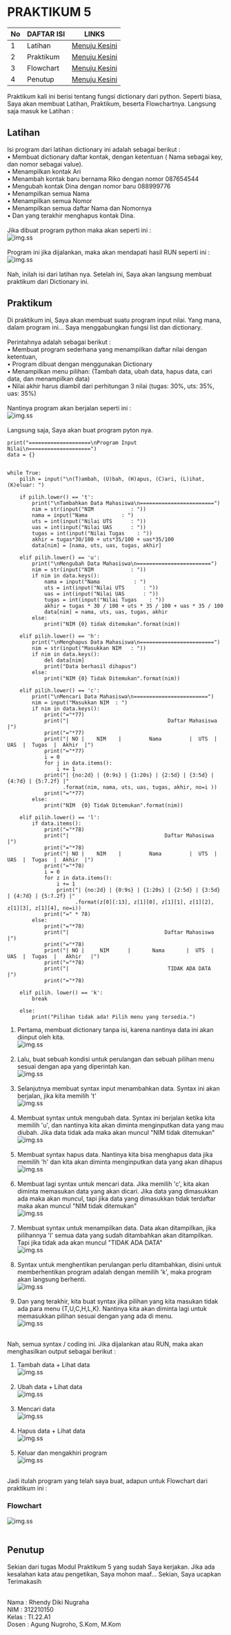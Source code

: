 # PRAKTIKUM 5
| No | DAFTAR ISI | LINKS                                                                |
|-------------|------------|----------------------------------------------------------------------|
|  1 | Latihan    | [Menuju Kesini](https://github.com/RhendyDikiN/Praktikum5#latihan)   |
|  2 | Praktikum  | [Menuju Kesini](https://github.com/RhendyDikiN/Praktikum5#praktikum) |
|  3 | Flowchart  | [Menuju Kesini](https://github.com/RhendyDikiN/Praktikum5#flowchart) |
|  4 | Penutup    | [Menuju Kesini](https://github.com/RhendyDikiN/Praktikum5#penutup)   |

Praktikum kali ini berisi tentang fungsi dictionary dari python. Seperti biasa, Saya akan membuat Latihan, Praktikum, beserta Flowchartnya. Langsung saja masuk ke Latihan :
## Latihan
Isi program dari latihan dictionary ini adalah sebagai berikut :<br/>
• Membuat dictionary daftar kontak, dengan ketentuan ( Nama sebagai key, dan nomor sebagai value).<br/>
• Menampilkan kontak Ari<br/>
• Menambah kontak baru bernama Riko dengan nomor 087654544<br/>
• Mengubah kontak Dina dengan nomor baru 088999776<br/>
• Menampilkan semua Nama<br/>
• Menampilkan semua Nomor<br/>
• Menampilkan semua daftar Nama dan Nomornya<br/>
• Dan yang terakhir menghapus kontak Dina.<br/><br/>
Jika dibuat program python maka akan seperti ini :<br/>
![img.ss](screenshots/ss1.png)<br/><br/>
Program ini jika dijalankan, maka akan mendapati hasil RUN seperti ini :<br/>
![img.ss](screenshots/ss2.png)<br/><br/>
Nah, inilah isi dari latihan nya. Setelah ini, Saya akan langsung membuat praktikum dari Dictionary ini.<br/>
## Praktikum
Di praktikum ini, Saya akan membuat suatu program input nilai. Yang mana, dalam program ini... Saya menggabungkan fungsi list dan dictionary.<br/><br/>
Perintahnya adalah sebagai berikut :<br/>
• Membuat program sederhana yang menampilkan daftar nilai dengan ketentuan,<br/>
• Program dibuat dengan menggunakan Dictionary<br/>
• Menampilkan menu pilihan: (Tambah data, ubah data, hapus data, cari data, dan menampilkan data)<br/>
• Nilai akhir harus diambil dari perhitungan 3 nilai (tugas: 30%, uts: 35%, uas: 35%)<br/><br/>
Nantinya program akan berjalan seperti ini :<br/>
![img.ss](screenshots/ss3.0.png)<br/><br/>
Langsung saja, Saya akan buat program pyton nya.<br/>
```
print("====================\nProgram Input Nilai\n====================")
data = {}


while True:
    pilih = input("\n(T)ambah, (U)bah, (H)apus, (C)ari, (L)ihat, (K)eluar: ")

    if pilih.lower() == 't':
        print("\nTambahkan Data Mahasiswa\n========================")
        nim = str(input("NIM            : "))
        nama = input("Nama           : ")
        uts = int(input("Nilai UTS      : "))
        uas = int(input("Nilai UAS      : "))
        tugas = int(input("Nilai Tugas    : "))
        akhir = tugas*30/100 + uts*35/100 + uas*35/100
        data[nim] = [nama, uts, uas, tugas, akhir]

    elif pilih.lower() == 'u':
        print("\nMengubah Data Mahasiswa\n========================")
        nim = str(input("NIM            : "))
        if nim in data.keys():
            nama = input("Nama           : ")
            uts = int(input("Nilai UTS      : "))
            uas = int(input("Nilai UAS      : "))
            tugas = int(input("Nilai Tugas    : "))
            akhir = tugas * 30 / 100 + uts * 35 / 100 + uas * 35 / 100
            data[nim] = nama, uts, uas, tugas, akhir
        else:
            print("NIM {0} tidak ditemukan".format(nim))

    elif pilih.lower() == 'h':
        print("\nMenghapus Data Mahasiswa\n========================")
        nim = str(input("Masukkan NIM   : "))
        if nim in data.keys():
            del data[nim]
            print("Data berhasil dihapus")
        else:
            print("NIM {0} Tidak Ditemukan".format(nim))

    elif pilih.lower() == 'c':
        print("\nMencari Data Mahasiswa\n========================")
        nim = input("Masukkan NIM  : ")
        if nim in data.keys():
            print("="*77)
            print("|                                Daftar Mahasiswa                           |")
            print("="*77)
            print("| NO |    NIM    |         Nama         |  UTS  |  UAS  |  Tugas  |  Akhir  |")
            print("="*77)
            i = 0
            for j in data.items():
                i += 1
            print("| {no:2d} | {0:9s} | {1:20s} | {2:5d} | {3:5d} | {4:7d} | {5:7.2f} |"
                  .format(nim, nama, uts, uas, tugas, akhir, no=i ))
            print("="*77)
        else:
            print("NIM  {0} Tidak Ditemukan".format(nim))

    elif pilih.lower() == 'l':
        if data.items():
            print("="*78)
            print("|                               Daftar Mahasiswa                             |")
            print("="*78)
            print("| NO |    NIM    |         Nama         |  UTS  |  UAS  |  Tugas  |  Akhir  |")
            print("="*78)
            i = 0
            for z in data.items():
                i += 1
                print("| {no:2d} | {0:9s} | {1:20s} | {2:5d} | {3:5d} | {4:7d} | {5:7.2f} |"
                      .format(z[0][:13], z[1][0], z[1][1], z[1][2], z[1][3], z[1][4], no=i))
            print("=" * 78)
        else:
            print("="*78)
            print("|                               Daftar Mahasiswa                             |")
            print("="*78)
            print("| NO |     NIM      |       Nama       |  UTS  |  UAS  |  Tugas  |   Akhir   |")
            print("="*78)
            print("|                                TIDAK ADA DATA                              |")
            print("="*78)

    elif pilih. lower() == 'k':
        break

    else:
        print("Pilihan tidak ada! Pilih menu yang tersedia.")
```


1) Pertama, membuat dictionary tanpa isi, karena nantinya data ini akan diinput oleh kita.<br/>
![img.ss](screenshots/ss3.1.png)<br/><br/>
2) Lalu, buat sebuah kondisi untuk perulangan dan sebuah pilihan menu sesuai dengan apa yang diperintah kan.<br/>
![img.ss](screenshots/ss3.2.png)<br/><br/>
3) Selanjutnya membuat syntax input menambahkan data. Syntax ini akan berjalan, jika kita memilih 't' <br/>
![img.ss](screenshots/ss3.png)<br/><br/>
4) Membuat syntax untuk mengubah data. Syntax ini berjalan ketika kita memilih 'u', dan nantinya kita akan diminta menginputkan data yang mau diubah. Jika data tidak ada maka akan muncul "NIM tidak ditemukan"<br/>
![img.ss](screenshots/ss4.png)<br/><br/>
5) Membuat syntax hapus data. Nantinya kita bisa menghapus data jika memilih 'h' dan kita akan diminta menginputkan data yang akan dihapus<br/>
![img.ss](screenshots/ss5.png)<br/><br/>
6) Membuat lagi syntax untuk mencari data. Jika memilih 'c', kita akan diminta memasukan data yang akan dicari. Jika data yang dimasukkan ada maka akan muncul, tapi jika data yang dimasukkan tidak terdaftar maka akan muncul "NIM tidak ditemukan"<br/>
![img.ss](screenshots/ss6.png)<br/><br/>
7) Membuat syntax untuk menampilkan data. Data akan ditampilkan, jika pilihannya 'l' semua data yang sudah ditambahkan akan ditampilkan. Tapi jika tidak ada akan muncul "TIDAK ADA DATA"<br/>
![img.ss](screenshots/ss7.png)<br/><br/>
8) Syntax untuk menghentikan perulangan perlu ditambahkan, disini untuk memberhentikan program adalah dengan memilih 'k', maka program akan langsung berhenti.<br/>
![img.ss](screenshots/ss8.png)<br/><br/>
9) Dan yang terakhir, kita buat syntax jika pilihan yang kita masukan tidak ada para menu (T,U,C,H,L,K). Nantinya kita akan diminta lagi untuk memasukkan pilihan sesuai dengan yang ada di menu.<br/>
![img.ss](screenshots/ss9.png)<br/><br/>

Nah, semua syntax / coding ini. Jika dijalankan atau RUN, maka akan menghasilkan output sebagai berikut :<br/>
1) Tambah data + Lihat data<br/>
![img.ss](screenshots/ss10.png)<br/><br/>
2) Ubah data + Lihat data<br/>
![img.ss](screenshots/ss11.png)<br/><br/>
3) Mencari data<br/>
![img.ss](screenshots/ss12.png)<br/><br/>
4) Hapus data + Lihat data<br/>
![img.ss](screenshots/ss13.png)<br/><br/>
5) Keluar dan mengakhiri program<br/>
![img.ss](screenshots/ss14.png)<br/><br/>

Jadi itulah program yang telah saya buat, adapun untuk Flowchart dari praktikum ini :
### Flowchart
![img.ss](screenshots/Flowchart.png)<br/><br/>

## Penutup
Sekian dari tugas Modul Praktikum 5 yang sudah Saya kerjakan. Jika ada kesalahan kata atau pengetikan, Saya mohon maaf... Sekian, Saya ucapkan Terimakasih<br/><br/>

Nama    : Rhendy Diki Nugraha <br/>
NIM     : 312210150<br/>
Kelas   : TI.22.A1<br/>
Dosen   : Agung Nugroho, S.Kom, M.Kom